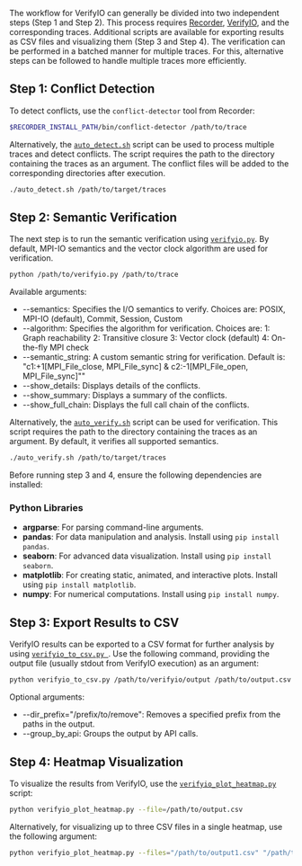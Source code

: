 The workflow for VerifyIO can generally be divided into two independent steps (Step 1 and Step 2). This process requires [Recorder](https://github.com/uiuc-hpc/Recorder/tree/dev), [VerifyIO](https://github.com/uiuc-hpc/Recorder/tree/dev/tools/verifyio), and the corresponding traces. Additional scripts are available for exporting results as CSV files and visualizing them (Step 3 and Step 4). The verification can be performed in a batched manner for multiple traces. For this, alternative steps can be followed to handle multiple traces more efficiently.

## Step 1: Conflict Detection
To detect conflicts, use the `conflict-detector` tool from Recorder:

```bash
$RECORDER_INSTALL_PATH/bin/conflict-detector /path/to/trace
```

Alternatively, the [`auto_detect.sh`](https://github.com/lalilalalalu/verifyio_scripts/blob/main/auto_detect.sh)  script can be used to process multiple traces and detect conflicts. The script requires the path to the directory containing the traces as an argument. The conflict files will be added to the corresponding directories after execution.

```bash
./auto_detect.sh /path/to/target/traces
```

## Step 2: Semantic Verification
The next step is to run the semantic verification using [`verifyio.py`](). By default, MPI-IO semantics and the vector clock algorithm are used for verification.

```bash
python /path/to/verifyio.py /path/to/trace
```
Available arguments:
* --semantics: Specifies the I/O semantics to verify. Choices are: POSIX, MPI-IO (default), Commit, Session, Custom
* --algorithm: Specifies the algorithm for verification. Choices are: 1: Graph reachability 2: Transitive closure 3: Vector clock (default) 4: On-the-fly MPI check
* --semantic_string: A custom semantic string for verification. Default is: "c1:+1[MPI_File_close, MPI_File_sync] & c2:-1[MPI_File_open, MPI_File_sync]""
* --show_details: Displays details of the conflicts.
* --show_summary: Displays a summary of the conflicts.
* --show_full_chain: Displays the full call chain of the conflicts.

Alternatively, the [`auto_verify.sh`](https://github.com/lalilalalalu/verifyio_scripts/blob/main/auto_verify.sh) script can be used for verification. This script requires the path to the directory containing the traces as an argument. By default, it verifies all supported semantics.

```bash
./auto_verify.sh /path/to/target/traces
```

Before running step 3 and 4, ensure the following dependencies are installed:

### Python Libraries
- **argparse**: For parsing command-line arguments.
- **pandas**: For data manipulation and analysis. Install using `pip install pandas`.
- **seaborn**: For advanced data visualization. Install using `pip install seaborn`.
- **matplotlib**: For creating static, animated, and interactive plots. Install using `pip install matplotlib`.
- **numpy**: For numerical computations. Install using `pip install numpy`.

## Step 3: Export Results to CSV

VerifyIO results can be exported to a CSV format for further analysis by using [`verifyio_to_csv.py `](https://github.com/lalilalalalu/verifyio_scripts/blob/main/verifyio_to_csv.py). Use the following command, providing the output file (usually stdout from VerifyIO execution) as an argument:

```bash
python verifyio_to_csv.py /path/to/verifyio/output /path/to/output.csv
```
Optional arguments:
* --dir_prefix="/prefix/to/remove": Removes a specified prefix from the paths in the output.
* --group_by_api: Groups the output by API calls.

## Step 4: Heatmap Visualization

To visualize the results from VerifyIO, use the [`verifyio_plot_heatmap.py`](https://github.com/lalilalalalu/verifyio_scripts/blob/main/verifyio_plot_violation_heatmap.py) script:

```bash
python verifyio_plot_heatmap.py --file=/path/to/output.csv
```
Alternatively, for visualizing up to three CSV files in a single heatmap, use the following argument:

```bash
python verifyio_plot_heatmap.py --files="/path/to/output1.csv" "/path/to/output2.csv" "/path/to/output3.csv"
```
